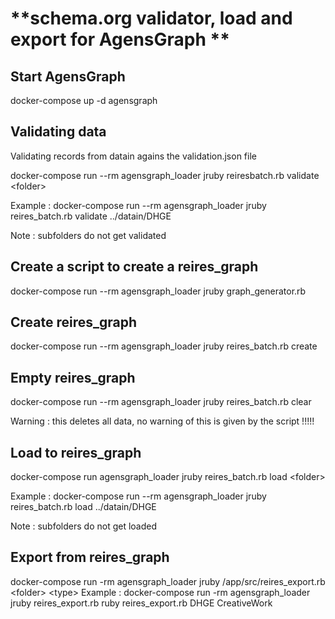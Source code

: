 # **schema.org validator, load and export for AgensGraph **

## Start AgensGraph
docker-compose up -d agensgraph

## Validating data
Validating records from datain agains the validation.json file

docker-compose run --rm agensgraph_loader jruby reiresbatch.rb validate &lt;folder&gt;

Example : docker-compose run --rm agensgraph_loader jruby reires_batch.rb validate ../datain/DHGE

Note : subfolders do not get validated

## Create a script to create a reires_graph 
docker-compose run --rm agensgraph_loader jruby graph_generator.rb

## Create reires_graph
docker-compose run --rm agensgraph_loader jruby reires_batch.rb create

## Empty reires_graph
docker-compose run --rm agensgraph_loader jruby reires_batch.rb clear

Warning : this deletes all data, no warning of this is given by the script !!!!!

## Load to reires_graph
docker-compose run agensgraph_loader jruby reires_batch.rb load &lt;folder&gt;

Example : docker-compose run --rm agensgraph_loader jruby reires_batch.rb load ../datain/DHGE

Note : subfolders do not get loaded

## Export from reires_graph
docker-compose run -rm agensgraph_loader jruby /app/src/reires_export.rb &lt;folder&gt; &lt;type&gt;
Example : docker-compose run -rm agensgraph_loader jruby reires_export.rb ruby reires_export.rb DHGE CreativeWork 

